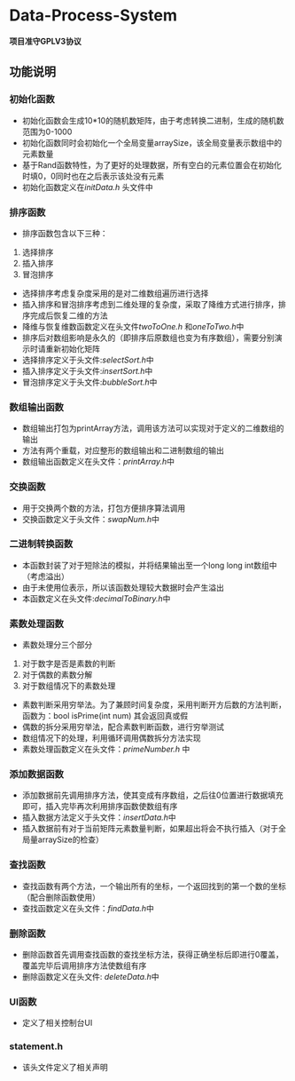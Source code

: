 # Data-Process-System


**项目准守GPLV3协议**


##  功能说明

###  初始化函数

*  初始化函数会生成10*10的随机数矩阵，由于考虑转换二进制，生成的随机数范围为0-1000
*  初始化函数同时会初始化一个全局变量arraySize，该全局变量表示数组中的元素数量
*  基于Rand函数特性，为了更好的处理数据，所有空白的元素位置会在初始化时填0，0同时也在之后表示该处没有元素
*  初始化函数定义在*initData.h* 头文件中

###  排序函数

*  排序函数包含以下三种：
  1.  选择排序
  2.  插入排序
  3.  冒泡排序
*  选择排序考虑复杂度采用的是对二维数组遍历进行选择
*  插入排序和冒泡排序考虑到二维处理的复杂度，采取了降维方式进行排序，排序完成后恢复二维的方法
  *  降维与恢复维数函数定义在头文件*twoToOne.h* 和*oneToTwo.h*中
*  排序后对数组影响是永久的（即排序后原数组也变为有序数组），需要分别演示时请重新初始化矩阵
* 选择排序定义于头文件:*selectSort.h*中
* 插入排序定义于头文件:*insertSort.h*中
* 冒泡排序定义于头文件:*bubbleSort.h*中

###  数组输出函数

*  数组输出打包为printArray方法，调用该方法可以实现对于定义的二维数组的输出
* 方法有两个重载，对应整形的数组输出和二进制数组的输出
*  数组输出函数定义在头文件：*printArray.h*中

###  交换函数

*  用于交换两个数的方法，打包方便排序算法调用
*  交换函数定义于头文件：*swapNum.h*中

###  二进制转换函数

*  本函数封装了对于短除法的模拟，并将结果输出至一个long long int数组中（考虑溢出）
*  由于未使用位表示，所以该函数处理较大数据时会产生溢出
*  本函数定义在头文件:*decimalToBinary.h*中

###  素数处理函数

*  素数处理分三个部分
  1.  对于数字是否是素数的判断
  2.  对于偶数的素数分解
  3.  对于数组情况下的素数处理
*  素数判断采用穷举法。为了兼顾时间复杂度，采用判断开方后数的方法判断，函数为：bool isPrime(int num) 其会返回真或假
*  偶数的拆分采用穷举法，配合素数判断函数，进行穷举测试
*  数组情况下的处理，利用循环调用偶数拆分方法实现
*  素数处理函数定义在头文件：*primeNumber.h* 中

###  添加数据函数

*  添加数据前先调用排序方法，使其变成有序数组，之后往0位置进行数据填充即可，插入完毕再次利用排序函数使数组有序
*  插入数据方法定义于头文件：*insertData.h*中
* 插入数据前有对于当前矩阵元素数量判断，如果超出将会不执行插入（对于全局量arraySize的检查）

###  查找函数

*  查找函数有两个方法，一个输出所有的坐标，一个返回找到的第一个数的坐标（配合删除函数使用）
*  查找函数定义在头文件：*findData.h*中

### 删除函数

*  删除函数首先调用查找函数的查找坐标方法，获得正确坐标后即进行0覆盖，覆盖完毕后调用排序方法使数组有序
*  删除函数定义在头文件: *deleteData.h*中

###  UI函数

*  定义了相关控制台UI

###  statement.h

*  该头文件定义了相关声明
